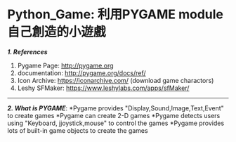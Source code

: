 # Python_Game: 利用PYGAME module 自己創造的小遊戲

**_1. References_**
   1. Pygame Page: http://pygame.org
   2. documentation: http://pygame.org/docs/ref/
   3. Icon Archive: https://iconarchive.com/  (download game charactors)
   4. Leshy SFMaker: https://www.leshylabs.com/apps/sfMaker/
  
  
------

**_2. What is PYGAME_**:
   *Pygame provides "Display,Sound,Image,Text,Event" to create games
   *Pygame can create 2-D games
   *Pygame detects users using "Keyboard, jjoystick,mouse" to control the games
   *Pygame provides lots of built-in game objects to create the games
   

